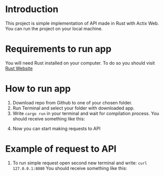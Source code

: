 # Introduction

This project is simple implementation of API made in Rust with Actix Web. You can run the project on your local machine.

# Requirements to run app

You will need Rust installed on your computer. To do so you should visit [Rust Website](https://doc.rust-lang.org/book/ch01-01-installation.html)

# How to run app

1. Download repo from Github to one of your chosen folder.
2. Run Terminal and select your folder with downloaded app.
3. Write `cargo run` in your terminal and wait for compilation process. 
You should receive something like this: 
<!-- <img src="./readme_files/run.JPG" alt="run"> -->
4. Now you can start making requests to API

# Example of request to API

1. To run simple request open second new terminal and write: `curl 127.0.0.1:8080`
You should receive something like this:
<!-- <img src="./readme_files/terminal-response.JPG" alt="resonse"> -->
